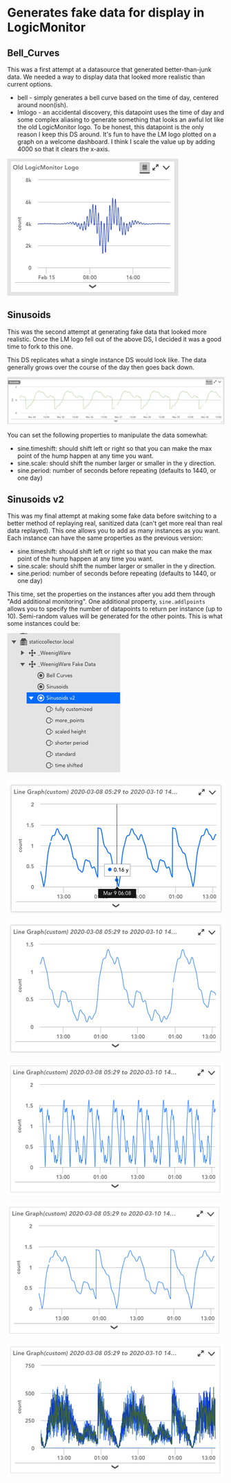# Generates fake data for display in LogicMonitor

## Bell_Curves
This was a first attempt at a datasource that generated better-than-junk data. We needed a way to display data that looked more realistic than current options.
* bell - simply generates a bell curve based on the time of day, centered around noon(ish).
* lmlogo - an accidental discovery, this datapoint uses the time of day and some complex aliasing to generate something that looks an awful lot like the old LogicMonitor logo. To be honest, this datapoint is the only reason I keep this DS around. It's fun to have the LM logo plotted on a graph on a welcome dashboard. I think I scale the value up by adding 4000 so that it clears the x-axis.

![Old LM Logo](Bell_Curves/old_lm_logo.png)

## Sinusoids
This was the second attempt at generating fake data that looked more realistic. Once the LM logo fell out of the above DS, I decided it was a good time to fork to this one.

This DS replicates what a single instance DS would look like. The data generally grows over the course of the day then goes back down.

![Sinusoids, single instance](Sinusoids/sinusoids.png)

You can set the following properties to manipulate the data somewhat:
* sine.timeshift: should shift left or right so that you can make the max point of the hump happen at any time you want.
* sine.scale: should shift the number larger or smaller in the y direction.
* sine.period: number of seconds before repeating (defaults to 1440, or one day)

## Sinusoids v2
This was my final attempt at making some fake data before switching to a better method of replaying real, sanitized data (can't get more real than real data replayed).
This one allows you to add as many instances as you want. Each instance can have the same properties as the previous version:
* sine.timeshift: should shift left or right so that you can make the max point of the hump happen at any time you want.
* sine.scale: should shift the number larger or smaller in the y direction.
* sine.period: number of seconds before repeating (defaults to 1440, or one day)

This time, set the properties on the instances after you add them through "Add additional monitoring". One additional property, `sine.addlpoints` allows you to specify the number of datapoints to return per instance (up to 10). Semi-random values will be generated for the other points.
This is what some instances could be:

![Instances](Sinusoids%20v2/instances.png)

![Standard](Sinusoids%20v2/standard.png)

![Time Shifted](Sinusoids%20v2/time_shifted.png)

![Shorter Period](Sinusoids%20v2/shorter_period.png)

![Scaled Height](Sinusoids%20v2/scaledheight.png)

![Multiple Points per Instances](Sinusoids%20v2/multiplepoints.png)
